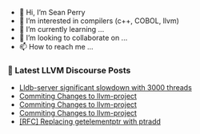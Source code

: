 - 👋 Hi, I’m Sean Perry
- 👀 I’m interested in compilers (c++, COBOL, llvm)
- 🌱 I’m currently learning ...
- 💞️ I’m looking to collaborate on ...
- 📫 How to reach me ...

<!---
s66perry/s66perry is a ✨ special ✨ repository because its `README.md` (this file) appears on your GitHub profile.
You can click the Preview link to take a look at your changes.
--->
### 📕 Latest LLVM Discourse Posts

<!-- DISCOURSE-LLVM:START -->
- [Lldb-server significant slowdown with 3000 threads](https://discourse.llvm.org/t/lldb-server-significant-slowdown-with-3000-threads/69413#post_2)
- [Commiting Changes to llvm-project](https://discourse.llvm.org/t/commiting-changes-to-llvm-project/69208?page=2#post_24)
- [Commiting Changes to llvm-project](https://discourse.llvm.org/t/commiting-changes-to-llvm-project/69208?page=2#post_23)
- [Commiting Changes to llvm-project](https://discourse.llvm.org/t/commiting-changes-to-llvm-project/69208?page=2#post_22)
- [[RFC] Replacing getelementptr with ptradd](https://discourse.llvm.org/t/rfc-replacing-getelementptr-with-ptradd/68699?page=2#post_22)
<!-- DISCOURSE-LLVM:END -->
